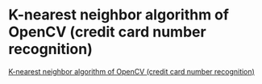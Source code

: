 # K-nearest neighbor algorithm of OpenCV (credit card number recognition)
[K-nearest neighbor algorithm of OpenCV (credit card number recognition)](https://aiwithcloud.com/2022/09/15/k_nearest_neighbor_algorithm_of_opencv_credit_card_number_recognition/)